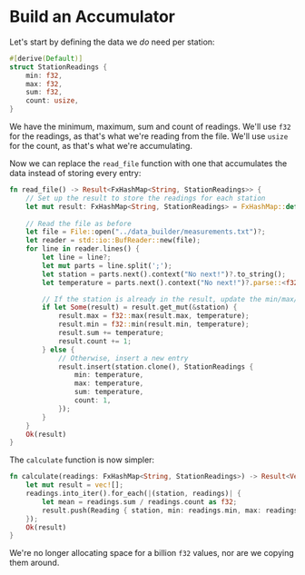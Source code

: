 # Build an Accumulator

Let's start by defining the data we *do* need per station:

```rust
#[derive(Default)]
struct StationReadings {
    min: f32,
    max: f32,
    sum: f32,
    count: usize,
}
```

We have the minimum, maximum, sum and count of readings. We'll use `f32` for the readings, as that's what we're reading from the file. We'll use `usize` for the count, as that's what we're accumulating.

Now we can replace the `read_file` function with one that accumulates the data instead of storing every entry:

```rust
fn read_file() -> Result<FxHashMap<String, StationReadings>> {
    // Set up the result to store the readings for each station
    let mut result: FxHashMap<String, StationReadings> = FxHashMap::default();
    
    // Read the file as before
    let file = File::open("../data_builder/measurements.txt")?;
    let reader = std::io::BufReader::new(file);
    for line in reader.lines() {
        let line = line?;
        let mut parts = line.split(';');
        let station = parts.next().context("No next!")?.to_string();
        let temperature = parts.next().context("No next!")?.parse::<f32>()?;

        // If the station is already in the result, update the min/max/sum/count
        if let Some(result) = result.get_mut(&station) {
            result.max = f32::max(result.max, temperature);
            result.min = f32::min(result.min, temperature);
            result.sum += temperature;
            result.count += 1;
        } else {
            // Otherwise, insert a new entry
            result.insert(station.clone(), StationReadings {
                min: temperature,
                max: temperature,
                sum: temperature,
                count: 1,
            });
        }
    }
    Ok(result)
}
```

The `calculate` function is now simpler:

```rust
fn calculate(readings: FxHashMap<String, StationReadings>) -> Result<Vec<Reading>> {
    let mut result = vec![];
    readings.into_iter().for_each(|(station, readings)| {
        let mean = readings.sum / readings.count as f32;
        result.push(Reading { station, min: readings.min, max: readings.max, mean });
    });
    Ok(result)
}
```

We're no longer allocating space for a billion `f32` values, nor are we copying them around.